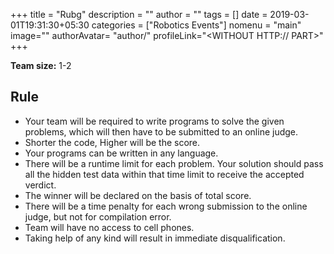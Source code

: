 +++
title = "Rubg"
description = ""
author = ""
tags = []
date = 2019-03-01T19:31:30+05:30
categories = ["Robotics Events"]
nomenu = "main"
image="<BACKGROUND IMAGE FOR YOUR POST>"
authorAvatar= "author/<YOUR AVATAR>"
profileLink="<WITHOUT HTTP:// PART>"
+++



**Team size:** 1-2

## Rule

-   Your team will be required to write programs to solve the given problems, which will then have to be submitted to an online judge.
-   Shorter the code, Higher will be the score.
-   Your programs can be written in any language.
-   There will be a runtime limit for each problem. Your solution should pass all the hidden test data within that time limit to receive the accepted verdict.
-   The winner will be declared on the basis of total score.
-   There will be a time penalty for each wrong submission to the online judge, but not for compilation error.
-   Team will have no access to cell phones.
-   Taking help of any kind will result in immediate disqualification.


